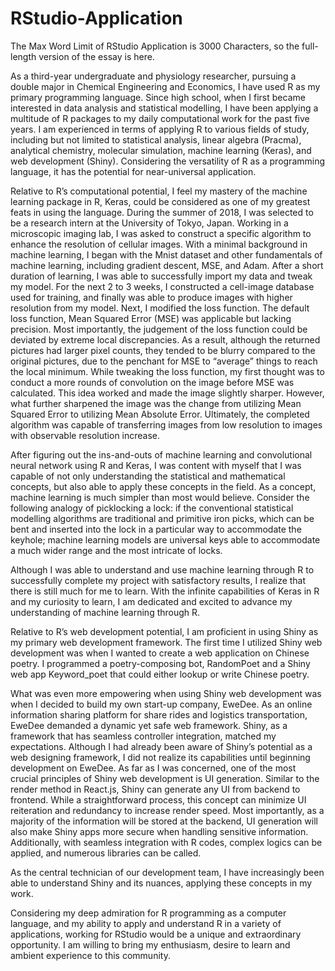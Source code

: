 # RStudio-Application
The Max Word Limit of RStudio Application is 3000 Characters, so the full-length version of the essay is here.

As a third-year undergraduate and physiology researcher, pursuing a double major in Chemical Engineering and Economics, I have used R as my primary programming language. Since high school, when I first became interested in data analysis and statistical modelling, I have been applying a multitude of R packages to my daily computational work for the past five years. I am experienced in terms of applying R to various fields of study, including but not limited to statistical analysis, linear algebra (Pracma), analytical chemistry, molecular simulation, machine learning (Keras), and web development (Shiny). Considering the versatility of R as a programming language, it has the potential for near-universal application.   

Relative to R’s computational potential, I feel my mastery of the machine learning package in R, Keras, could be considered as one of my greatest feats in using the language. During the summer of 2018, I was selected to be a research intern at the University of Tokyo, Japan. Working in a microscopic imaging lab, I was asked to construct a specific algorithm to enhance the resolution of cellular images. With a minimal background in machine learning, I began with the Mnist dataset and other fundamentals of machine learning, including gradient descent, MSE, and Adam. After a short duration of learning, I was able to successfully import my data and tweak my model. For the next 2 to 3 weeks, I constructed a cell-image database used for training, and finally was able to produce images with higher resolution from my model. Next, I modified the loss function. The default loss function, Mean Squared Error (MSE) was applicable but lacking precision. Most importantly, the judgement of the loss function could be deviated by extreme local discrepancies. As a result, although the returned pictures had larger pixel counts, they tended to be blurry compared to the original pictures, due to the penchant for MSE to “average” things to reach the local minimum. While tweaking the loss function, my first thought was to conduct a more rounds of convolution on the image before MSE was calculated. This idea worked and made the image slightly sharper. However, what further sharpened the image was the change from utilizing Mean Squared Error to utilizing Mean Absolute Error. Ultimately, the completed algorithm was capable of transferring images from low resolution to images with observable resolution increase.

After figuring out the ins-and-outs of machine learning and convolutional neural network using R and Keras, I was content with myself that I was capable of not only understanding the statistical and mathematical concepts, but also able to apply these concepts in the field. As a concept, machine learning is much simpler than most would believe. Consider the following analogy of picklocking a lock: if the conventional statistical modelling algorithms are traditional and primitive iron picks, which can be bent and inserted into the lock in a particular way to accommodate the keyhole; machine learning models are universal keys able to accommodate a much wider range and the most intricate of locks. 

Although I was able to understand and use machine learning through R to successfully complete my project with satisfactory results, I realize that there is still much for me to learn. With the infinite capabilities of Keras in R and my curiosity to learn, I am dedicated and excited to advance my understanding of machine learning through R.

Relative to R’s web development potential, I am proficient in using Shiny as my primary web development framework. The first time I utilized Shiny web development was when I wanted to create a web application on Chinese poetry. I programmed a poetry-composing bot, RandomPoet and a Shiny web app Keyword_poet that could either lookup or write Chinese poetry. 

What was even more empowering when using Shiny web development was when I decided to build my own start-up company, EweDee. As an online information sharing platform for share rides and logistics transportation, EweDee demanded a dynamic yet safe web framework. Shiny, as a framework that has seamless controller integration, matched my expectations. Although I had already been aware of Shiny’s potential as a web designing framework, I did not realize its capabilities until beginning development on EweDee. As far as I was concerned, one of the most crucial principles of Shiny web development is UI generation. Similar to the render method in React.js, Shiny can generate any UI from backend to frontend. While a straightforward process, this concept can minimize UI reiteration and redundancy to increase render speed. Most importantly, as a majority of the information will be stored at the backend, UI generation will also make Shiny apps more secure when handling sensitive information. Additionally, with seamless integration with R codes, complex logics can be applied, and numerous libraries can be called.

As the central technician of our development team, I have increasingly been able to understand Shiny and its nuances, applying these concepts in my work. 

Considering my deep admiration for R programming as a computer language, and my ability to apply and understand R in a variety of applications, working for RStudio would be a unique and extraordinary opportunity. I am willing to bring my enthusiasm, desire to learn and ambient experience to this community. 
